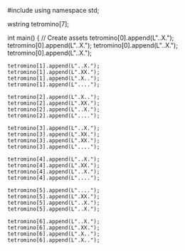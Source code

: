#include <iostream>
using namespace std;
  
wstring tetromino[7];

int main()
{
    // Create assets
    tetromino[0].append(L"..X.");
    tetromino[0].append(L"..X.");
    tetromino[0].append(L"..X.");
    tetromino[0].append(L"..X.");
    
    tetromino[1].append(L"..X.");
    tetromino[1].append(L".XX.");
    tetromino[1].append(L".X..");
    tetromino[1].append(L"....");
    
    tetromino[2].append(L".X..");
    tetromino[2].append(L".XX.");
    tetromino[2].append(L"..X.");
    tetromino[2].append(L"....");
    
    tetromino[3].append(L"..X.");
    tetromino[3].append(L".XX.");
    tetromino[3].append(L".XX.");
    tetromino[3].append(L"....");
    
    tetromino[4].append(L"..X.");
    tetromino[4].append(L".XX.");
    tetromino[4].append(L"..X.");
    tetromino[4].append(L"....");
    
    tetromino[5].append(L"....");
    tetromino[5].append(L".XX.");
    tetromino[5].append(L"..X.");
    tetromino[5].append(L"..X.");
    
    tetromino[6].append(L"..X.");
    tetromino[6].append(L".XX.");
    tetromino[6].append(L".X..");
    tetromino[6].append(L".X..");
    
    
    
